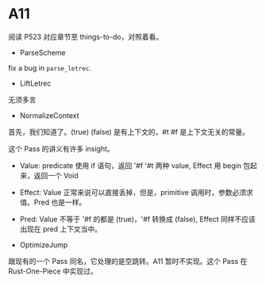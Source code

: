 # A11

阅读 P523 对应章节至  things-to-do，对照着看。

+ ParseScheme

fix a bug in `parse_letrec`.

+ LiftLetrec

无须多言

+ NormalizeContext

首先，我们知道了。(true) (false) 是有上下文的，#t #f 是上下文无关的常量。

这个 Pass 的讲义有许多 insight。

+ Value: predicate 使用 if 语句，返回  '#f '#t 两种 value, Effect 用 begin 包起来，返回一个 Void
+ Effect: Value 正常来说可以直接丢掉，但是，primitive 调用时，参数必须求值。Pred 也是一样。
+ Pred: Value 不等于 '#f 的都是 (true)，'#f 转换成 (false), Effect 同样不应该出现在 pred 上下文当中。





+ OptimizeJump

跟现有的一个 Pass 同名，它处理的是空跳转。A11 暂时不实现。这个 Pass 在 Rust-One-Piece 中实现过。